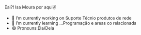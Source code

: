 Eai?! Isa Moura  por aqui✌️

- 🔭 I’m currently working on  Suporte Técnio  produtos de rede
- 🌱 I’m currently learning ...Programação e areas co relacionada
- 😄 Pronouns:Ela/Dela 
